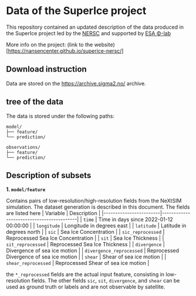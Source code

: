 # Data of the SuperIce project
This repository contained an updated description of the data produced in the SuperIce project led by the [NERSC](https://nersc.no/) and supported by [ESA Φ-lab](https://philab.esa.int/)

More info on the project: (link to the website)[https://nansencenter.github.io/superice-nersc/]

## Download instruction
Data are stored on the https://archive.sigma2.no/ archive.

## tree of the data
The data is stored under the following paths:

```
model/
├── feature/
└── prediction/

observations/
├── feature/
└── prediction/
```

## Description of subsets

**1.  `model/feature`**

Contains pairs of low-resolution/high-resolution fields from the NeXtSIM simulation. The dataset generation is described in this document. The fields are listed here
| Variable               | Description                              |
|------------------------|------------------------------------------|
| `time`                 | Time in days since 2022-01-12 00:00:00   |
| `longitude`            | Longitude in degrees east                |
| `latitude`             | Latitude in degrees north                |
| `sic`                  | Sea Ice Concentration                    |
| `sic_reprocessed`      | Reprocessed Sea Ice Concentration        |
| `sit`                  | Sea Ice Thickness                        |
| `sit_reprocessed`      | Reprocessed Sea Ice Thickness            |
| `divergence`           | Divergence of sea ice motion             |
| `divergence_reprocessed` | Reprocessed Divergence of sea ice motion |
| `shear`                | Shear of sea ice motion                  |
| `shear_reprocessed`    | Reprocessed Shear of sea ice motion      |

the `*_reprocessed` fields are the actual input feature, consisting in low-resolution fields. The other fields `sic`, `sit`, `divergence`, and `shear` can be used as ground truth or labels and are not observable by satellite.
